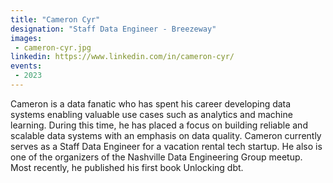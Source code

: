 ```yaml
---
title: "Cameron Cyr"
designation: "Staff Data Engineer - Breezeway"
images:
 - cameron-cyr.jpg
linkedin: https://www.linkedin.com/in/cameron-cyr/
events:
 - 2023
---
```


Cameron is a data fanatic who has spent his career developing data systems enabling valuable use cases such as analytics and machine learning. During this time, he has placed a focus on building reliable and scalable data systems with an emphasis on data quality. Cameron currently serves as a Staff Data Engineer for a vacation rental tech startup. He also is one of the organizers of the Nashville Data Engineering Group meetup. Most recently, he published his first book Unlocking dbt.